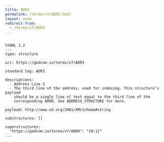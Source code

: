 ```yaml
---
title: ADR3
permalink: /terms/v7/ADR3.html
layout: none
redirect-from:
  - /terms/v7/ADR3
...
```


```

%YAML 1.2
---
type: structure

uri: https://gedcom.io/terms/v7/ADR3

standard tag: ADR3

descriptions:
  - Address Line 3
  - The third line of the address, used for indexing. This structure’s payload
    should be a single line of text equal to the third line of the
    corresponding ADDR. See ADDRESS_STRUCTURE for more.

payload: http://www.w3.org/2001/XMLSchema#string

substructures: []

superstructures:
  "https://gedcom.io/terms/v7/ADDR": "{0:1}"
...

```

